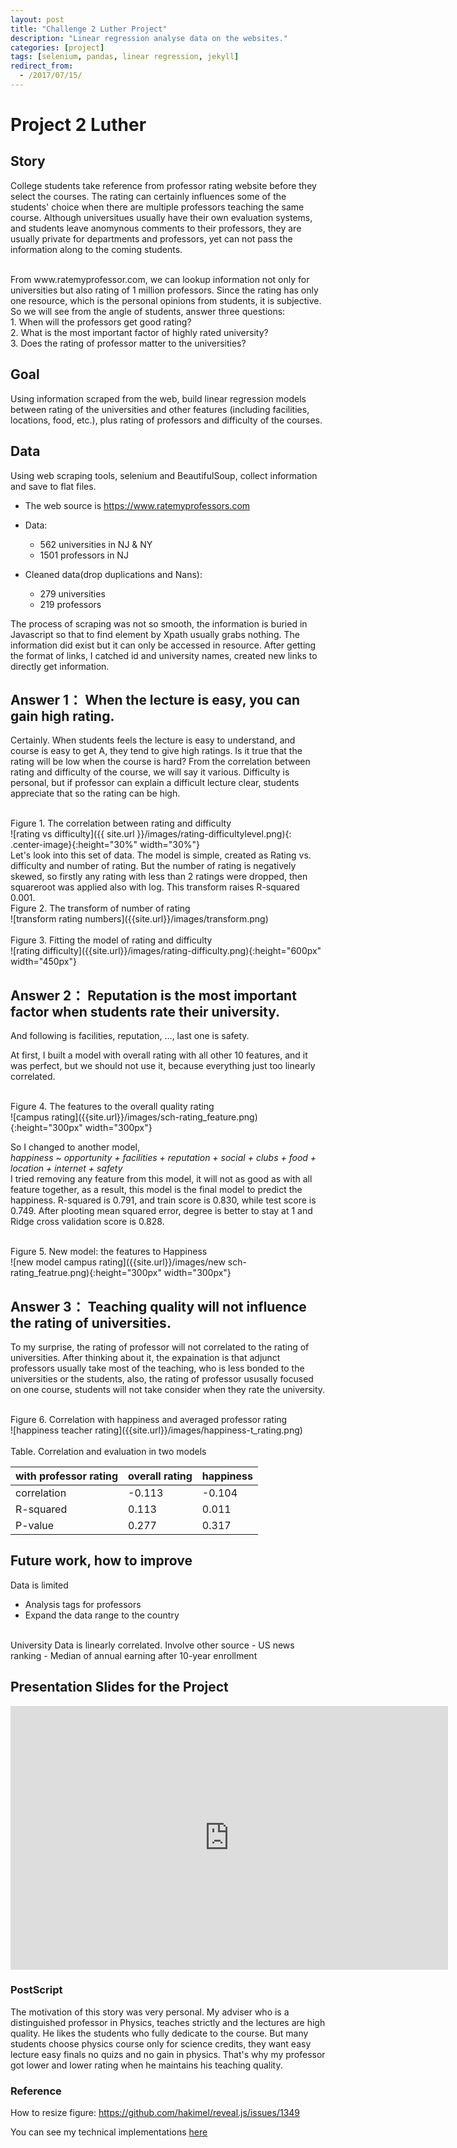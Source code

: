 ```yaml
---
layout: post
title: "Challenge 2 Luther Project"
description: "Linear regression analyse data on the websites."
categories: [project]
tags: [selenium, pandas, linear regression, jekyll]
redirect_from:
  - /2017/07/15/
---
```


# Project 2 Luther 

## Story
College students take reference from professor rating website before they select the courses. The rating can certainly influences some of the students' choice when there are multiple professors teaching the same course. Although universitues usually have their own evaluation systems, and students leave anomynous comments to their professors, they are usually private for departments and professors, yet can not pass the information along to the coming students. 

<br>
From www.ratemyprofessor.com, we can lookup information not only for universities but also rating of 1 million professors. Since the rating has only one resource, which is the personal opinions from students, it is subjective. So we will see from the angle of students, answer three questions:
<br>
 1. When will the professors get good rating?
<br>
 2. What is the most important factor of highly rated university?
<br>
 3. Does the rating of professor matter to the universities?
<br>

## Goal
Using information scraped from the web, build linear regression models between rating of the universities and other features (including facilities, locations, food, etc.), plus rating of professors and difficulty of the courses.

## Data
Using web scraping tools, selenium and BeautifulSoup, collect information and save to flat files. 
- The web source is https://www.ratemyprofessors.com
- Data: 
    - 562 universities in NJ & NY
    - 1501 professors in NJ

- Cleaned data(drop duplications and Nans):
	- 279 universities
    - 219 professors

The process of scraping was not so smooth, the information is buried in Javascript so that to find element by Xpath usually grabs nothing. The information did exist but it can only be accessed in resource. After getting the format of links, I catched id and university names, created new links to directly get information.

## Answer 1： When the lecture is easy, you can gain high rating.

Certainly. When students feels the lecture is easy to understand, and course is easy to get A, they tend to give high ratings. 
Is it true that the rating will be low when the course is hard? From the correlation between rating and difficulty of the course, we will say it various. Difficulty is personal, but if professor can explain a difficult lecture clear, students appreciate that so the rating can be high.

<br>
Figure 1. The correlation between rating and difficulty
<br>
![rating vs difficulty]({{ site.url }}/images/rating-difficultylevel.png){: .center-image}{:height="30%" width="30%"}
<br>
Let's look into this set of data. The model is simple, created as Rating vs. difficulty and number of rating. But the number of rating is negatively skewed, so firstly any rating with less than 2 ratings were dropped, then squareroot was applied also with log. This transform raises R-squared 0.001.

<br>
Figure 2. The transform of number of rating
<br>
![transform rating numbers]({{site.url}}/images/transform.png)
<br>

<br>
Figure 3. Fitting the model of rating and difficulty
<br>
![rating difficulty]({{site.url}}/images/rating-difficulty.png){:height="600px" width="450px"}
<br>


## Answer 2： Reputation is the most important factor when students rate their university.

And following is facilities, reputation, ..., last one is safety.

At first, I built a model with overall rating with all other 10 features, and it was perfect, but we should not use it, because everything just too linearly correlated. 

<br>
Figure 4. The features to the overall quality rating
<br>
![campus rating]({{site.url}}/images/sch-rating_feature.png){:height="300px" width="300px"}
<br>

So I changed to another model,
<br>
 *happiness ~ opportunity + facilities + reputation + social + clubs + food + location + internet + safety*	
<br>
I tried removing any feature from this model, it will not as good as with all feature together, as a result, this model is the final model to predict the happiness. R-squared is 0.791, and train score is 0.830, while test score is 0.749. After plooting mean squared error, degree is better to stay at 1 and Ridge cross validation score is 0.828.

<br>
Figure 5. New model: the features to Happiness
<br>
![new model campus rating]({{site.url}}/images/new sch-rating_featrue.png){:height="300px" width="300px"}
<br>

## Answer 3： Teaching quality will not influence the rating of universities.

To my surprise, the rating of professor will not correlated to the rating of universities. After thinking about it, the expaination is that adjunct professors usually take most of the teaching, who is less bonded to the universities or the students, also, the rating of professor ususally focused on one course, students will not take consider when they rate the university.

<br>
Figure 6. Correlation with happiness and averaged professor rating
<br>
![happiness teacher rating]({{site.url}}/images/happiness-t_rating.png)
<br>
<br>
Table. Correlation and evaluation in two models
<br>

| with professor rating | overall rating | happiness |
|-------|--------|---------|
| correlation | -0.113 | -0.104 |
| R-squared | 0.113 | 0.011 |
| P-value | 0.277 | 0.317 |


## Future work, how to improve
Data is limited
- Analysis tags for professors
- Expand the data range to the country
<br>
University Data is linearly correlated. Involve other source
- US news ranking 
- Median of annual earning after 10-year enrollment

## Presentation Slides for the Project   

<iframe src="https://docs.google.com/presentation/d/e/2PACX-1vRrsNU8_gN8xLQPnH5ZyIsdtzy91t5_Pu8de1qJdAcAGsdq_f_ZfC9oqUPlVNL3AOUk5Dbsm563UCP2/embed?start=true&loop=false&delayms=5000" frameborder="0" width="700" height="422" allowfullscreen="true" mozallowfullscreen="true" webkitallowfullscreen="true"></iframe>

### PostScript
The motivation of this story was very personal. My adviser who is a distinguished professor in Physics, teaches strictly and the lectures are high quality. He likes the students who fully dedicate to the course. But many students choose physics course only for science credits, they want easy lecture easy finals no quizs and no gain in physics. That's why my professor got lower and lower rating when he maintains his teaching quality.

### Reference
How to resize figure: https://github.com/hakimel/reveal.js/issues/1349

You can see my technical implementations [here](https://github.com/laotianzi/rating_my_professor)
